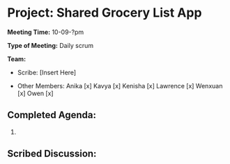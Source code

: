# Project: Shared Grocery List App

**Meeting Time:** 10-09-?pm

**Type of Meeting:** Daily scrum

**Team:**

- Scribe:
[Insert Here]

- Other Members:
Anika [x]
Kavya [x]
Kenisha [x]
Lawrence [x]
Wenxuan [x]
Owen [x]

## Completed Agenda:
1.

## Scribed Discussion:
